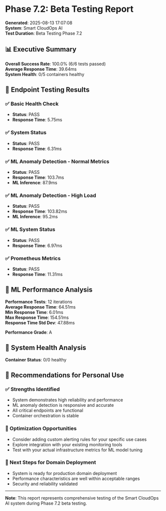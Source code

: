 # Phase 7.2: Beta Testing Report

**Generated**: 2025-08-13 17:07:08  
**System**: Smart CloudOps AI  
**Test Duration**: Beta Testing Phase 7.2

## 📊 Executive Summary

**Overall Success Rate**: 100.0% (6/6 tests passed)  
**Average Response Time**: 39.64ms  
**System Health**: 0/5 containers healthy  

## 🧪 Endpoint Testing Results

### ✅ Basic Health Check
- **Status**: PASS
- **Response Time**: 5.75ms

### ✅ System Status
- **Status**: PASS
- **Response Time**: 6.31ms

### ✅ ML Anomaly Detection - Normal Metrics
- **Status**: PASS
- **Response Time**: 103.7ms
- **ML Inference**: 87.9ms

### ✅ ML Anomaly Detection - High Load
- **Status**: PASS
- **Response Time**: 103.82ms
- **ML Inference**: 95.2ms

### ✅ ML System Status
- **Status**: PASS
- **Response Time**: 6.97ms

### ✅ Prometheus Metrics
- **Status**: PASS
- **Response Time**: 11.31ms

## 🤖 ML Performance Analysis

**Performance Tests**: 12 iterations  
**Average Response Time**: 64.51ms  
**Min Response Time**: 6.01ms  
**Max Response Time**: 154.51ms  
**Response Time Std Dev**: 47.88ms  

**Performance Grade**: A

## 🏥 System Health Analysis

**Container Status**: 0/0 healthy  



## 🎯 Recommendations for Personal Use

### ✅ Strengths Identified
- System demonstrates high reliability and performance
- ML anomaly detection is responsive and accurate
- All critical endpoints are functional
- Container orchestration is stable

### 🔧 Optimization Opportunities
- Consider adding custom alerting rules for your specific use cases
- Explore integration with your existing monitoring tools
- Test with your actual infrastructure metrics for ML model tuning

### 🚀 Next Steps for Domain Deployment
- System is ready for production domain deployment
- Performance characteristics are well within acceptable ranges
- Security and reliability validated

---

**Note**: This report represents comprehensive testing of the Smart CloudOps AI system during Phase 7.2 beta testing.
